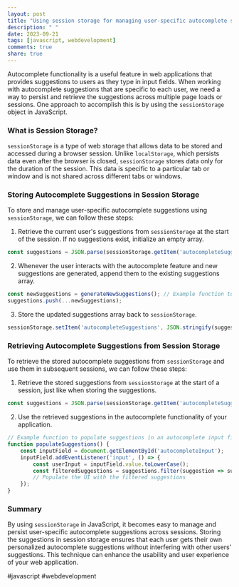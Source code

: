 ```yaml
---
layout: post
title: "Using session storage for managing user-specific autocomplete suggestions in JavaScript"
description: " "
date: 2023-09-21
tags: [javascript, webdevelopment]
comments: true
share: true
---
```


Autocomplete functionality is a useful feature in web applications that provides suggestions to users as they type in input fields. When working with autocomplete suggestions that are specific to each user, we need a way to persist and retrieve the suggestions across multiple page loads or sessions. One approach to accomplish this is by using the `sessionStorage` object in JavaScript.

### What is Session Storage?

`sessionStorage` is a type of web storage that allows data to be stored and accessed during a browser session. Unlike `localStorage`, which persists data even after the browser is closed, `sessionStorage` stores data only for the duration of the session. This data is specific to a particular tab or window and is not shared across different tabs or windows.

### Storing Autocomplete Suggestions in Session Storage

To store and manage user-specific autocomplete suggestions using `sessionStorage`, we can follow these steps:

1. Retrieve the current user's suggestions from `sessionStorage` at the start of the session. If no suggestions exist, initialize an empty array.

```javascript
const suggestions = JSON.parse(sessionStorage.getItem('autocompleteSuggestions')) || [];
```

2. Whenever the user interacts with the autocomplete feature and new suggestions are generated, append them to the existing suggestions array.

```javascript
const newSuggestions = generateNewSuggestions(); // Example function to generate new suggestions
suggestions.push(...newSuggestions);
```

3. Store the updated suggestions array back to `sessionStorage`.

```javascript
sessionStorage.setItem('autocompleteSuggestions', JSON.stringify(suggestions));
```

### Retrieving Autocomplete Suggestions from Session Storage

To retrieve the stored autocomplete suggestions from `sessionStorage` and use them in subsequent sessions, we can follow these steps:

1. Retrieve the stored suggestions from `sessionStorage` at the start of a session, just like when storing the suggestions.

```javascript
const suggestions = JSON.parse(sessionStorage.getItem('autocompleteSuggestions')) || [];
```

2. Use the retrieved suggestions in the autocomplete functionality of your application.

```javascript
// Example function to populate suggestions in an autocomplete input field
function populateSuggestions() {
    const inputField = document.getElementById('autocompleteInput');
    inputField.addEventListener('input', () => {
        const userInput = inputField.value.toLowerCase();
        const filteredSuggestions = suggestions.filter(suggestion => suggestion.includes(userInput));
        // Populate the UI with the filtered suggestions
    });
}
```

### Summary

By using `sessionStorage` in JavaScript, it becomes easy to manage and persist user-specific autocomplete suggestions across sessions. Storing the suggestions in session storage ensures that each user gets their own personalized autocomplete suggestions without interfering with other users' suggestions. This technique can enhance the usability and user experience of your web application.

#javascript #webdevelopment